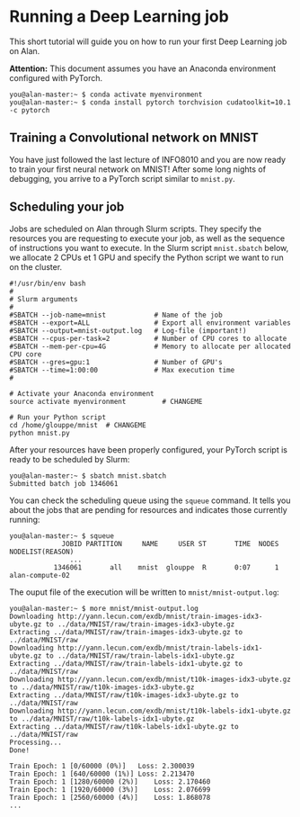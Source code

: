 # Running a Deep Learning job 

This short tutorial will guide you on how to run your first Deep Learning job on Alan.

**Attention:** This document assumes you have an Anaconda environment configured with PyTorch.

```console
you@alan-master:~ $ conda activate myenvironment
you@alan-master:~ $ conda install pytorch torchvision cudatoolkit=10.1 -c pytorch
```

## Training a Convolutional network on MNIST

You have just followed the last lecture of INFO8010 and you are now ready to train your first neural network on MNIST! After some long nights of debugging, you arrive to a PyTorch script similar to `mnist.py`. 

## Scheduling your job

Jobs are scheduled on Alan through Slurm scripts. They specify the resources you are requesting to execute your job, as well as the sequence of instructions you want to execute. In the Slurm script `mnist.sbatch` below, we allocate 2 CPUs et 1 GPU and specify the Python script we want to run on the cluster. 

```console
#!/usr/bin/env bash
#
# Slurm arguments
#
#SBATCH --job-name=mnist            # Name of the job 
#SBATCH --export=ALL                # Export all environment variables
#SBATCH --output=mnist-output.log   # Log-file (important!)
#SBATCH --cpus-per-task=2           # Number of CPU cores to allocate
#SBATCH --mem-per-cpu=4G            # Memory to allocate per allocated CPU core
#SBATCH --gres=gpu:1                # Number of GPU's
#SBATCH --time=1:00:00              # Max execution time
#

# Activate your Anaconda environment
source activate myenvironment         # CHANGEME

# Run your Python script
cd /home/glouppe/mnist  # CHANGEME
python mnist.py
```

After your resources have been properly configured, your PyTorch script is ready to be scheduled by Slurm:
```console
you@alan-master:~ $ sbatch mnist.sbatch
Submitted batch job 1346061
```

You can check the scheduling queue using the `squeue` command. It tells you about the jobs that are pending for resources and indicates those currently running:

```console
you@alan-master:~ $ squeue
             JOBID PARTITION     NAME     USER ST       TIME  NODES NODELIST(REASON)
               ...
           1346061       all    mnist  glouppe  R       0:07      1 alan-compute-02
```

The ouput file of the execution will be written to `mnist/mnist-output.log`:

```console
you@alan-master:~ $ more mnist/mnist-output.log 
Downloading http://yann.lecun.com/exdb/mnist/train-images-idx3-ubyte.gz to ../data/MNIST/raw/train-images-idx3-ubyte.gz
Extracting ../data/MNIST/raw/train-images-idx3-ubyte.gz to ../data/MNIST/raw
Downloading http://yann.lecun.com/exdb/mnist/train-labels-idx1-ubyte.gz to ../data/MNIST/raw/train-labels-idx1-ubyte.gz
Extracting ../data/MNIST/raw/train-labels-idx1-ubyte.gz to ../data/MNIST/raw
Downloading http://yann.lecun.com/exdb/mnist/t10k-images-idx3-ubyte.gz to ../data/MNIST/raw/t10k-images-idx3-ubyte.gz
Extracting ../data/MNIST/raw/t10k-images-idx3-ubyte.gz to ../data/MNIST/raw
Downloading http://yann.lecun.com/exdb/mnist/t10k-labels-idx1-ubyte.gz to ../data/MNIST/raw/t10k-labels-idx1-ubyte.gz
Extracting ../data/MNIST/raw/t10k-labels-idx1-ubyte.gz to ../data/MNIST/raw
Processing...
Done!

Train Epoch: 1 [0/60000 (0%)]	Loss: 2.300039
Train Epoch: 1 [640/60000 (1%)]	Loss: 2.213470
Train Epoch: 1 [1280/60000 (2%)]	Loss: 2.170460
Train Epoch: 1 [1920/60000 (3%)]	Loss: 2.076699
Train Epoch: 1 [2560/60000 (4%)]	Loss: 1.868078
...
```
